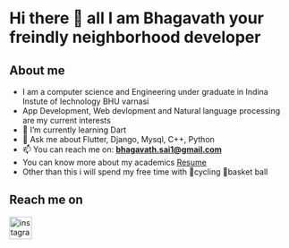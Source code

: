 # Hi there 👋 all I am Bhagavath your freindly neighborhood developer

## About me 
- I am a computer science and Engineering under graduate in Indina Instute of Iechnology BHU varnasi 
- App Development, Web devlopment and Natural language processing are my current interests <!--- 🔭 I’m currently working on -->
- 🌱 I’m currently learning Dart<!-- - 👯 I’m looking to collaborate on ... --><!-- - 🤔 I’m looking for help with ... -->
- 💬 Ask me about Flutter, Django, Mysql, C++, Python
- 📫 You can reach me on: **bhagavath.sai1@gmail.com**
- You can know more about my academics [Resume](https://drive.google.com/file/d/1jcchd7pQKA6cS9UwN9XrRn2C4Emf7b40/view?usp=sharing)
- Other than this i will spend my free time with :bicyclist:cycling :basketball:basket ball 

## Reach me on 
<p allign="center">
  <a href="https://www.instagram.com/___bhagavath.sai____/"><img allign="cneter" src="https://www.flaticon.com/free-icon/instagram_2111463" alt="instagram profile __bhagavath.sai" height="40" width="40"></a>
</p>
